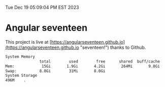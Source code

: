 Tue Dec 19 05:09:04 PM EST 2023

# Angular seventeen


This project is live at [https://angularseventeen.github.io](https://angularseventeen.github.io "seventeen!") thanks to Github.

```bash
System Memory
               total        used        free      shared  buff/cache   available
Mem:            15Gi       1.9Gi       4.2Gi       264Mi       9.8Gi        13Gi
Swap:          8.0Gi        31Mi       8.0Gi
System Storage
496M	.
```
